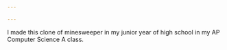 ```yaml
---

---
```

I made this clone of minesweeper in my junior year of high school in my AP Computer Science A class.
